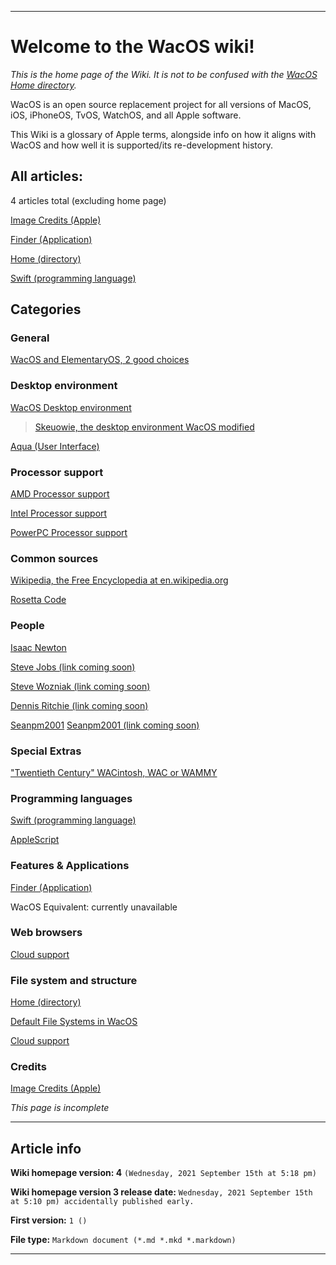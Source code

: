 
***

# Welcome to the WacOS wiki!

_This is the home page of the Wiki. It is not to be confused with the [WacOS Home directory](https://github.com/seanpm2001/WacOS/wiki/Home(Directory))._

WacOS is an open source replacement project for all versions of MacOS, iOS, iPhoneOS, TvOS, WatchOS, and all Apple software.

This Wiki is a glossary of Apple terms, alongside info on how it aligns with WacOS and how well it is supported/its re-development history.

## All articles:

4 articles total (excluding home page)

[Image Credits (Apple)](https://github.com/seanpm2001/WacOS/wiki/ImageCredits(Apple))

[Finder (Application)](https://github.com/seanpm2001/WacOS/wiki/Finder-(application))

[Home (directory)](https://github.com/seanpm2001/WacOS/wiki/Home(Directory))

[Swift (programming language)](https://github.com/seanpm2001/WacOS/wiki/Swift-(programming-language))

## Categories

### General

[WacOS and ElementaryOS, 2 good choices](https://github.com/seanpm2001/WacOS/wiki/ElementaryOS/)

### Desktop environment

[WacOS Desktop environment](https://github.com/seanpm2001/WacOS/wiki/WacOS_DE/)

> [Skeuowie, the desktop environment WacOS modified](https://github.com/seanpm2001/WacOS/wiki/Skeuowie/)

[Aqua (User Interface)](https://github.com/seanpm2001/WacOS/wiki/Aqua_(User_Interface)/)

### Processor support

[AMD Processor support](https://github.com/seanpm2001/WacOS/wiki/AMD_Processor_Support)

[Intel Processor support](https://github.com/seanpm2001/WacOS/wiki/Intel_Processor_Support)

[PowerPC Processor support](https://github.com/seanpm2001/WacOS/wiki/PowerPC_Processor_Support)

### Common sources

[Wikipedia, the Free Encyclopedia at en.wikipedia.org](https://en.wikipedia.org/)

[Rosetta Code](https://github.com/seanpm2001/WacOS/wiki/RosettaCode/)

### People

[Isaac Newton](https://github.com/seanpm2001/WacOS/wiki/Isaac_Newton/)

[Steve Jobs (link coming soon)](https://github.com/seanpm2001/WacOS/wiki/)

[Steve Wozniak (link coming soon)](https://github.com/seanpm2001/WacOS/wiki/)

[Dennis Ritchie (link coming soon)](https://github.com/seanpm2001/WacOS/wiki/)

[Seanpm2001](https://github.com/seanpm2001/) [Seanpm2001 (link coming soon)](https://github.com/seanpm2001/WacOS/wiki/)

### Special Extras

["Twentieth Century" WACintosh, WAC or WAMMY](https://github.com/seanpm2001/WacOS/wiki/WAMMY/)

### Programming languages

[Swift (programming language)](https://github.com/seanpm2001/WacOS/wiki/Swift-(programming-language))

[AppleScript](https://github.com/seanpm2001/WacOS/wiki/AppleScript)

### Features & Applications

[Finder (Application)](https://github.com/seanpm2001/WacOS/wiki/Finder-(application))

WacOS Equivalent: currently unavailable

### Web browsers

[Cloud support](https://github.com/seanpm2001/WacOS/wiki/Cloud/)
### File system and structure

[Home (directory)](https://github.com/seanpm2001/WacOS/wiki/Home(Directory))

[Default File Systems in WacOS](https://github.com/seanpm2001/WacOS/wiki/Default_File_Systems/)

[Cloud support](https://github.com/seanpm2001/WacOS/wiki/Cloud/)

### Credits

[Image Credits (Apple)](https://github.com/seanpm2001/WacOS/wiki/ImageCredits(Apple))

_This page is incomplete_

***

## Article info

**Wiki homepage version: 4** `(Wednesday, 2021 September 15th at 5:18 pm)`

**Wiki homepage version 3 release date:** `Wednesday, 2021 September 15th at 5:10 pm) accidentally published early.`

**First version:** `1 ()`

**File type:** `Markdown document (*.md *.mkd *.markdown)`

***
